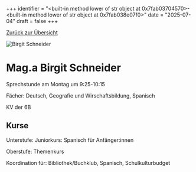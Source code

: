 
+++
identifier = "<built-in method lower of str object at 0x7fab03704570>-<built-in method lower of str object at 0x7fab038e07f0>"
date = "2025-07-04"
draft = false
+++

 [Zurück zur Übersicht](/schule/lehrpersonal/)

<div class="row">
<div class="column">
<img src="/images/personal/Schneider.jpg" alt="Birgit Schneider"> 
</div>
<div class="column">

# Mag.a Birgit Schneider 

Sprechstunde am Montag um 9:25-10:15

Fächer: Deutsch,  Geografie und Wirschaftsbildung,  Spanisch

KV der 6B



## Kurse

Unterstufe: Juniorkurs: Spanisch für Anfänger:innen

Oberstufe: Themenkurs

Koordination für: Bibliothek/Buchklub, Spanisch, Schulkulturbudget



</div>
</div> 


